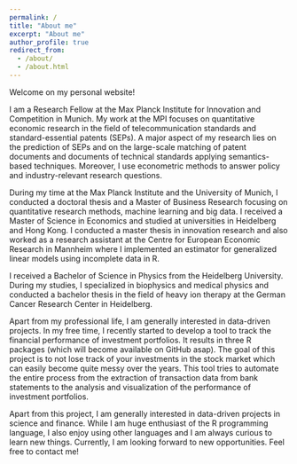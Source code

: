 ```yaml
---
permalink: /
title: "About me"
excerpt: "About me"
author_profile: true
redirect_from: 
  - /about/
  - /about.html
---
```



Welcome on my personal website!

I am a Research Fellow at the Max Planck Institute for Innovation and Competition in Munich. My work at the MPI focuses on quantitative economic research in the field of telecommunication standards and standard-essential patents (SEPs). A major aspect of my research lies on the prediction of SEPs and on the large-scale matching of patent documents and documents of technical standards applying semantics-based techniques. Moreover, I use econometric methods to answer policy and industry-relevant research questions.

During my time at the Max Planck Institute and the University of Munich, I conducted a doctoral thesis and a Master of Business Research focusing on quantitative research methods, machine learning and big data.
I received a Master of Science in Economics and studied at universities in Heidelberg and Hong Kong. I conducted a master thesis in innovation research and also worked as a research assistant at the Centre for European Economic Research in Mannheim where I implemented an estimator for generalized linear models using incomplete data in R.

I received a Bachelor of Science in Physics from the Heidelberg University. During my studies, I specialized in biophysics and medical physics and conducted a bachelor thesis in the field of heavy ion therapy at the German Cancer Research Center in Heidelberg.

Apart from my professional life, I am generally interested in data-driven projects. In my free time, I recently started to develop a tool to track the financial performance of investment portfolios. It results in three R packages (which will become available on GitHub asap). The goal of this project is to not lose track of your investments in the stock market which can easily become quite messy over the years. This tool tries to automate the entire process from the extraction of transaction data from bank statements to the analysis and visualization of the performance of investment portfolios.

Apart from this project, I am generally interested in data-driven projects in science and finance. While I am huge enthusiast of the R programming language, I also enjoy using other languages and I am always curious to learn new things. Currently, I am looking forward to new opportunities. Feel free to contact me!